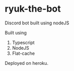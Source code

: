 # ryuk-the-bot

Discord bot built using nodeJS

Built using

1. Typescript
2. NodeJS
3. Flat-cache

Deployed on heroku.
